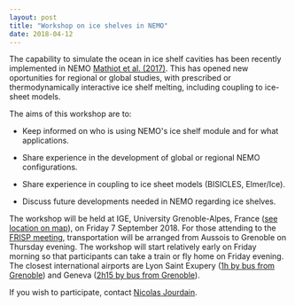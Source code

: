 ```yaml
---
layout: post
title: "Workshop on ice shelves in NEMO"
date: 2018-04-12
---
```


The capability to simulate the ocean in ice shelf cavities has been recently implemented in NEMO [Mathiot et al. (2017)][1]. This has opened new oportunities for regional or global studies, with prescribed or thermodynamically interactive ice shelf melting, including coupling to ice-sheet models.

The aims of this workshop are to: 

* Keep informed on who is using NEMO's ice shelf module and for what applications.

* Share experience in the development of global or regional NEMO configurations.

* Share experience in coupling to ice sheet models (BISICLES, Elmer/Ice).

* Discuss future developments needed in NEMO regarding ice shelves.

The workshop will be held at IGE, University Grenoble-Alpes, France ([see location on map][2]), on Friday 7 September 2018. For those attending to the [FRISP meeting][3], transportation will be arranged from Aussois to Grenoble on Thursday evening. The workshop will start relatively early on Friday morning so that participants can take a train or fly home on Friday evening. The closest international airports are Lyon Saint Exupery ([1h by bus from Grenoble][4]) and Geneva ([2h15 by bus from Grenoble][5]). 

If you wish to participate, contact [Nicolas Jourdain](mailto:nicolas.jourdain@univ-grenoble-alpes.fr).

[1]: https://www.geosci-model-dev.net/10/2849/2017
[2]: https://goo.gl/maps/47MSyJLyEw62
[3]: https://jbs.locean-ipsl.upmc.fr/FRISP2018.html
[4]: https://www.ouibus.com/routes/grenoble-lyon-saint-exupery-airport
[5]: https://www.ouibus.com/routes/grenoble-geneva-airport
